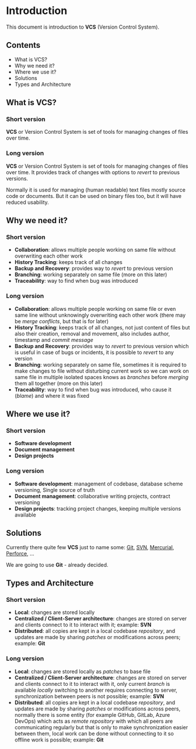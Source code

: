 # Introduction

This document is introduction to **VCS** (Version Control System).

## Contents

- What is VCS?
- Why we need it?
- Where we use it?
- Solutions
- Types and Architecture

## What is VCS?

### Short version

**VCS** or Version Control System is set of tools for managing changes of files over time.

### Long version

**VCS** or Version Control System is set of tools for managing changes of files over time. It provides track of changes with options to _revert_ to previous versions.

Normally it is used for managing (human readable) text files mostly source code or documents. But it can be used on binary files too, but it will have reduced usability.

## Why we need it?

### Short version

- **Collaboration**: allows multiple people working on same file without overwriting each other work
- **History Tracking**: keeps track of all changes
- **Backup and Recovery**: provides way to _revert_ to previous version
- **Branching**: working separately on same file (more on this later)
- **Traceability**: way to find when bug was introduced

### Long version

- **Collaboration**: allows multiple people working on same file or even same line without unknowingly overwriting each other work (there may be _merge conflicts_, but that is for later)
- **History Tracking**: keeps track of all changes, not just content of files but also their creation, removal and movement, also includes author, timestamp and _commit message_
- **Backup and Recovery**: provides way to _revert_ to previous version which is useful in case of bugs or incidents, it is possible to _revert_ to any version
- **Branching**: working separately on same file, sometimes it is required to make changes to file without disturbing current work so we can work on same file in multiple isolated spaces knows as _branches_ before _merging_ them all together (more on this later)
- **Traceability**: way to find when bug was introduced, who cause it (_blame_) and where it was fixed

## Where we use it?

### Short version

- **Software development**
- **Document management**
- **Design projects**

### Long version

- **Software development**: management of codebase, database scheme versioning, Single source of truth
- **Document management**: collaborative writing projects, contract versioning
- **Design projects**: tracking project changes, keeping multiple versions available

## Solutions

Currently there quite few **VCS** just to name some: [Git](https://git-scm.com/), [SVN](https://subversion.apache.org/), [Mercurial](https://www.mercurial-scm.org/), [Perforce](https://www.perforce.com/products/helix-core), ...

We are going to use **Git** - already decided.

## Types and Architecture

### Short version

- **Local**: changes are stored locally
- **Centralized / Client-Server architecture**: changes are stored on server and clients connect to it to interact with it; example: **SVN**
- **Distributed**: all copies are kept in a local codebase _repository_, and updates are made by sharing _patches_ or modifications across peers; example: **Git**

### Long version

- **Local**: changes are stored locally as _patches_ to base file
- **Centralized / Client-Server architecture**: changes are stored on server and clients connect to it to interact with it, only current _branch_ is available _locally_ switching to another requires connecting to server, synchronization between peers is not possible; example: **SVN**
- **Distributed**: all copies are kept in a local codebase _repository_, and updates are made by sharing _patches_ or modifications across peers, normally there is some entity (for example GitHub, GitLab, Azure DevOps) which acts as _remote repository_ with which all peers are communicating regularly but that is only to make synchronization easier between them, local work can be done without connecting to it so offline work is possible; example: **Git**
